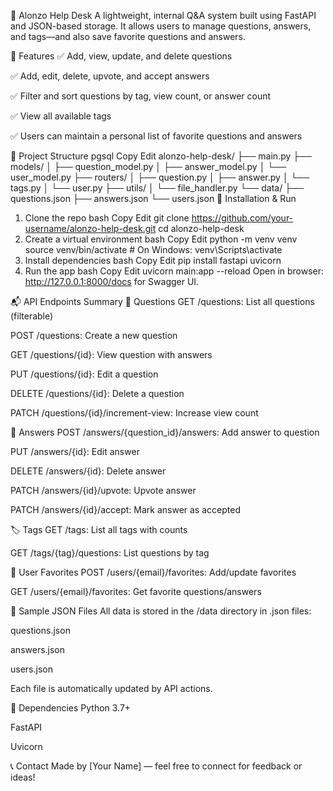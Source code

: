 🧠 Alonzo Help Desk
A lightweight, internal Q&A system built using FastAPI and JSON-based storage. It allows users to manage questions, answers, and tags—and also save favorite questions and answers.

🚀 Features
✅ Add, view, update, and delete questions

✅ Add, edit, delete, upvote, and accept answers

✅ Filter and sort questions by tag, view count, or answer count

✅ View all available tags

✅ Users can maintain a personal list of favorite questions and answers

📁 Project Structure
pgsql
Copy
Edit
alonzo-help-desk/
├── main.py
├── models/
│   ├── question_model.py
│   ├── answer_model.py
│   └── user_model.py
├── routers/
│   ├── question.py
│   ├── answer.py
│   └── tags.py
│   └── user.py
├── utils/
│   └── file_handler.py
└── data/
    ├── questions.json
    ├── answers.json
    └── users.json
🔧 Installation & Run
1. Clone the repo
bash
Copy
Edit
git clone https://github.com/your-username/alonzo-help-desk.git
cd alonzo-help-desk
2. Create a virtual environment
bash
Copy
Edit
python -m venv venv
source venv/bin/activate  # On Windows: venv\Scripts\activate
3. Install dependencies
bash
Copy
Edit
pip install fastapi uvicorn
4. Run the app
bash
Copy
Edit
uvicorn main:app --reload
Open in browser: http://127.0.0.1:8000/docs for Swagger UI.

📬 API Endpoints Summary
📌 Questions
GET /questions: List all questions (filterable)

POST /questions: Create a new question

GET /questions/{id}: View question with answers

PUT /questions/{id}: Edit a question

DELETE /questions/{id}: Delete a question

PATCH /questions/{id}/increment-view: Increase view count

💬 Answers
POST /answers/{question_id}/answers: Add answer to question

PUT /answers/{id}: Edit answer

DELETE /answers/{id}: Delete answer

PATCH /answers/{id}/upvote: Upvote answer

PATCH /answers/{id}/accept: Mark answer as accepted

🏷️ Tags
GET /tags: List all tags with counts

GET /tags/{tag}/questions: List questions by tag

👤 User Favorites
POST /users/{email}/favorites: Add/update favorites

GET /users/{email}/favorites: Get favorite questions/answers

📂 Sample JSON Files
All data is stored in the /data directory in .json files:

questions.json

answers.json

users.json

Each file is automatically updated by API actions.

📌 Dependencies
Python 3.7+

FastAPI

Uvicorn

📞 Contact
Made by [Your Name] — feel free to connect for feedback or ideas!

